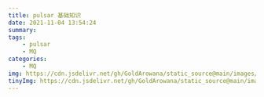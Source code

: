 ```yaml
---
title: pulsar 基础知识
date: 2021-11-04 13:54:24
summary:
tags:  
    - pulsar
    - MQ
categories:
    - MQ
img: https://cdn.jsdelivr.net/gh/GoldArowana/static_source@main/images/cover/co49.jpg
tinyImg: https://cdn.jsdelivr.net/gh/GoldArowana/static_source@main/images/tiny/cover/co49.jpg
---
```


